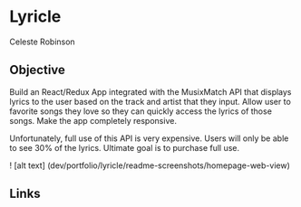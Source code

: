 # Lyricle

Celeste Robinson

## Objective

Build an React/Redux App integrated with the MusixMatch API that displays lyrics to the user based on the track and artist that they input. Allow user to favorite songs they love so they can quickly access the lyrics of those songs. Make the app completely responsive.

Unfortunately, full use of this API is very expensive. Users will only be able to see 30% of the lyrics. Ultimate goal is to purchase full use.

! [alt text] (dev/portfolio/lyricle/readme-screenshots/homepage-web-view)

## Links
